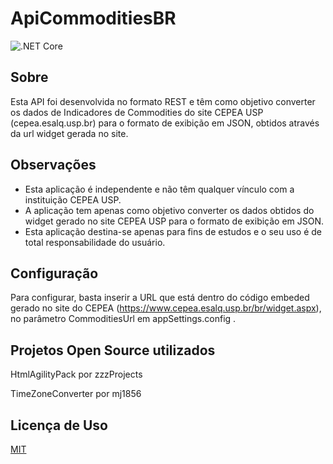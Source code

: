 # ApiCommoditiesBR
![.NET Core](https://github.com/caiomarruda/ApiCommoditiesBr/workflows/.NET%20Core/badge.svg)

## Sobre
Esta API foi desenvolvida no formato REST e têm como objetivo converter os dados de Indicadores de Commodities do site CEPEA USP (cepea.esalq.usp.br) para o formato de exibição em JSON, obtidos através da url widget gerada no site.

## Observações
+ Esta aplicação é independente e não têm qualquer vínculo com a instituição CEPEA USP.
+ A aplicação tem apenas como objetivo converter os dados obtidos do widget gerado no site CEPEA USP para o formato de exibição em JSON.
+ Esta aplicação destina-se apenas para fins de estudos e o seu uso é de total responsabilidade do usuário.


## Configuração
Para configurar, basta inserir a URL que está dentro do código embeded gerado no site do CEPEA (https://www.cepea.esalq.usp.br/br/widget.aspx), no parâmetro CommoditiesUrl em appSettings.config .

## Projetos Open Source utilizados
HtmlAgilityPack por zzzProjects

TimeZoneConverter por mj1856

## Licença de Uso
[MIT](https://choosealicense.com/licenses/mit/)